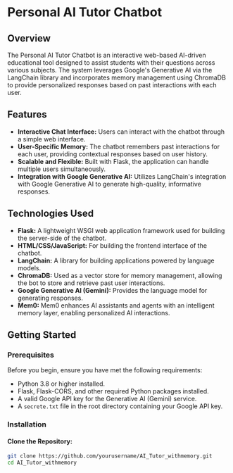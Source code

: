 # Personal AI Tutor Chatbot

## Overview
The Personal AI Tutor Chatbot is an interactive web-based AI-driven educational tool designed to assist students with their questions across various subjects. The system leverages Google's Generative AI via the LangChain library and incorporates memory management using ChromaDB to provide personalized responses based on past interactions with each user.

## Features
- **Interactive Chat Interface:** Users can interact with the chatbot through a simple web interface.
- **User-Specific Memory:** The chatbot remembers past interactions for each user, providing contextual responses based on user history.
- **Scalable and Flexible:** Built with Flask, the application can handle multiple users simultaneously.
- **Integration with Google Generative AI:** Utilizes LangChain's integration with Google Generative AI to generate high-quality, informative responses.

## Technologies Used
- **Flask:** A lightweight WSGI web application framework used for building the server-side of the chatbot.
- **HTML/CSS/JavaScript:** For building the frontend interface of the chatbot.
- **LangChain:** A library for building applications powered by language models.
- **ChromaDB:** Used as a vector store for memory management, allowing the bot to store and retrieve past user interactions.
- **Google Generative AI (Gemini):** Provides the language model for generating responses.
- **Mem0:** Mem0 enhances AI assistants and agents with an intelligent memory layer, enabling personalized AI interactions.

## Getting Started

### Prerequisites
Before you begin, ensure you have met the following requirements:
- Python 3.8 or higher installed.
- Flask, Flask-CORS, and other required Python packages installed.
- A valid Google API key for the Generative AI (Gemini) service.
- A `secrete.txt` file in the root directory containing your Google API key.

### Installation

#### Clone the Repository:
```bash
git clone https://github.com/yourusername/AI_Tutor_withmemory.git
cd AI_Tutor_withmemory
